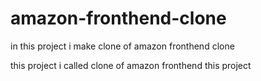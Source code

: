 # amazon-fronthend-clone
in this project i make clone of amazon fronthend clone

this project i called clone of amazon fronthend this project 
